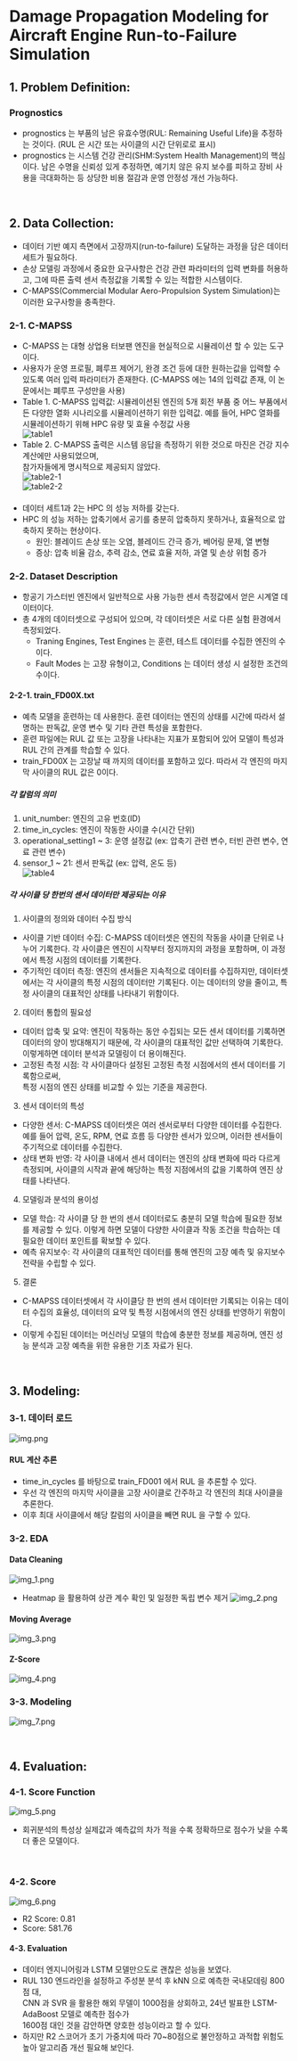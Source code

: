 # Damage Propagation Modeling for Aircraft Engine Run-to-Failure Simulation

## 1. Problem Definition:
### Prognostics
- prognostics 는 부품의 남은 유효수명(RUL: Remaining Useful Life)을 추정하는 것이다.
  (RUL 은 시간 또는 사이클의 시간 단위로로 표시)
- prognostics 는 시스템 건강 관리(SHM:System Health Management)의 핵심이다.
  남은 수명을 신뢰성 있게 추정하면, 예기치 않은 유지 보수를 피하고 장비 사용을 극대화하는 등
  상당한 비용 절감과 운영 안정성 개선 가능하다.

<br>

## 2. Data Collection:
- 데이터 기반 예지 측면에서 고장까지(run-to-failure) 도달하는 과정을 담은 데이터 세트가 필요하다.
- 손상 모델링 과정에서 중요한 요구사항은 건강 관련 파라미터의 입력 변화를 허용하고,
  그에 따른 출력 센서 측정값을 기록할 수 있는 적합한 시스템이다. 
- C-MAPSS(Commercial Modular Aero-Propulsion System Simulation)는 이러한 요구사항을 충족한다.

### 2-1. C-MAPSS
- C-MAPSS 는 대형 상업용 터보팬 엔진을 현실적으로 시뮬레이션 할 수 있는 도구이다.
- 사용자가 운영 프로필, 폐루프 제어기, 완경 조건 등에 대한 원하는값을 입력할 수 있도록 여러 입력 파라미터가 존재한다. 
  (C-MAPSS 에는 14의 입력값 존재, 이 논문에서는 폐루프 구성만을 사용)
- Table 1. C-MAPSS 입력값: 시뮬레이션된 엔진의 5개 회전 부품 중 어느 부품에서든 다양한 열화 시나리오를
  시뮬레이션하기 위한 입력값. 예를 들어, HPC 열화를 시뮬레이션하기 위해 HPC 유량 및 효율 수정값 사용  
  ![table1](./img/table1.jpg)  
- Table 2. C-MAPSS 출력은 시스템 응답을 측정하기 위한 것으로 마진은 건강 지수 계산에만 사용되었으며,  
  참가자들에게 명시적으로 제공되지 않았다.  
  ![table2-1](./img/table2-1.jpg)  
  ![table2-2](./img/table2-2.jpg)  

#### 
- 데이터 세트1과 2는 HPC 의 성능 저하를 갖는다.
- HPC 의 성능 저하는 압축기에서 공기를 충분히 압축하지 못하거나, 효율적으로 압축하지 못하는 현상이다.  
    - 원인: 블레이드 손상 또는 오염, 블레이드 간극 증가, 베어링 문제, 열 변형
    - 증상: 압축 비율 감소, 추력 감소, 연료 효율 저하, 과열 및 손상 위험 증가 

### 2-2. Dataset Description
- 항공기 가스터빈 엔진에서 일반적으로 사용 가능한 센서 측정값에서 얻은 시계열 데이터이다.
- 총 4개의 데이터셋으로 구성되어 있으며, 각 데이터셋은 서로 다른 실험 환경에서 측정되었다.  
    - Traning Engines, Test Engines 는 훈련, 테스트 데이터를 수집한 엔진의 수이다.
    - Fault Modes 는 고장 유형이고, Conditions 는 데이터 생성 시 설정한 조건의 수이다.

#### 2-2-1. train_FD00X.txt
- 예측 모델을 훈련하는 데 사용한다. 훈련 데이터는 엔진의 상태를 시간에 따라서 설명하는 판독값, 운영 변수 및
  기타 관련 특성을 포함한다.
- 훈련 파일에는 RUL 값 또는 고장을 나타내는 지표가 포함되어 있어 모델이 특성과 RUL 간의 관계를 학습할 수 있다.
- train_FD00X 는 고장날 때 까지의 데이터를 포함하고 있다. 따라서 각 엔진의 마지막 사이클의 RUL 값은 0이다.
##### 각 칼럼의 의미
1. unit_number: 엔진의 고유 번호(ID)
2. time_in_cycles: 엔진이 작동한 사이클 수(시간 단위)
3. operational_setting1 ~ 3: 운영 설정값
   (ex: 압축기 관련 변수, 터빈 관련 변수, 연료 관련 변수)
4. sensor_1 ~ 21: 센서 판독값
   (ex: 압력, 온도 등)    
     ![table4](./img/table4.jpg)
##### 각 사이클 당 한번의 센서 데이터만 제공되는 이유
1. 사이클의 정의와 데이터 수집 방식
- 사이클 기반 데이터 수집: C-MAPSS 데이터셋은 엔진의 작동을 사이클 단위로 나누어 기록한다.
  각 사이클은 엔진이 시작부터 정지까지의 과정을 포함하며, 이 과정에서 특정 시점의 데이터를 기록한다.
- 주기적인 데이터 측정: 엔진의 센서들은 지속적으로 데이터를 수집하지만,
  데이터셋에서는 각 사이클의 특정 시점의 데이터만 기록된다.
  이는 데이터의 양을 줄이고, 특정 사이클의 대표적인 상태를 나타내기 위함이다.

2. 데이터 통합의 필요성
- 데이터 압축 및 요약: 엔진이 작동하는 동안 수집되는 모든 센서 데이터를 기록하면 데이터의 양이 방대해지기 때문에,
  각 사이클의 대표적인 값만 선택하여 기록한다.
  이렇게하면 데이터 분석과 모델링이 더 용이해진다.
- 고정된 측정 시점: 각 사이클마다 설정된 고정된 측정 시점에서의 센서 데이터를 기록함으로써,  
  특정 시점의 엔진 상태를 비교할 수 있는 기준을 제공한다.
  
3. 센서 데이터의 특성
- 다양한 센서: C-MAPSS 데이터셋은 여러 센서로부터 다양한 데이터를 수집한다.
  예를 들어 압력, 온도, RPM, 연료 흐름 등 다양한 센서가 있으며, 이러한 센서들이 주기적으로 데이터를 수집한다.
- 상태 변화 반영: 각 사이클 내에서 센서 데이터는 엔진의 상태 변화에 따라 다르게 측정되며,
  사이클의 시작과 끝에 해당하는 특정 지점에서의 값을 기록하여 엔진 상태를 나타낸다.
  
4. 모델링과 분석의 용이성
- 모델 학습: 각 사이클 당 한 번의 센서 데이터로도 충분히 모델 학습에 필요한 정보를 제공할 수 있다.
  이렇게 하면 모델이 다양한 사이클과 작동 조건을 학습하는 데 필요한 데이터 포인트를 확보할 수 있다.
- 예측 유지보수: 각 사이클의 대표적인 데이터를 통해 엔진의 고장 예측 및 유지보수 전략을 수립할 수 있다.

5. 결론
- C-MAPSS 데이터셋에서 각 사이클당 한 번의 센서 데이터만 기록되는 이유는 데이터 수집의 효율성,
  데이터의 요약 및 특정 시점에서의 엔진 상태를 반영하기 위함이다.
- 이렇게 수집된 데이터는 머신러닝 모델의 학습에 충분한 정보를 제공하며,
  엔진 성능 분석과 고장 예측을 위한 유용한 기초 자료가 된다.

<br>

## 3. Modeling:
### 3-1. 데이터 로드 
![img.png](img.png)
#### RUL 계산 추론 
- time_in_cycles 를 바탕으로 train_FD001 에서 RUL 을 추론할 수 있다.
- 우선 각 엔진의 마지막 사이클을 고장 사이클로 간주하고 각 엔진의 최대 사이클을 추론한다.
- 이후 최대 사이클에서 해당 칼럼의 사이클을 빼면 RUL 을 구할 수 있다.
### 3-2. EDA
#### Data Cleaning
![img_1.png](img_1.png)
- Heatmap 을 활용하여 상관 계수 확인 및 일정한 독립 변수 제거
![img_2.png](img_2.png)

#### Moving Average
![img_3.png](img_3.png)

#### Z-Score
![img_4.png](img_4.png)

### 3-3. Modeling
![img_7.png](img_7.png)

<br>

## 4. Evaluation: 
### 4-1. Score Function
![img_5.png](img_5.png)
- 회귀분석의 특성상 실제값과 예측값의 차가 적을 수록 정확하므로 점수가 낮을 수록 더 좋은 모델이다.

<br>

### 4-2. Score
![img_6.png](img_6.png)
- R2 Score: 0.81
- Score: 581.76

#### 4-3. Evaluation
- 데이터 엔지니어링과 LSTM 모델만으도로 괜찮은 성능을 보였다.
- RUL 130 엔드라인을 설정하고 주성분 분석 후 kNN 으로 예측한 국내모데링 800점 대,  
  CNN 과 SVR 을 활용한 해외 무델이 1000점을 상회하고, 24년 발표한 LSTM-AdaBoost 모델로 예측한 점수가   
  1600점 대인 것을 감안하면 양호한 성능이라고 할 수 있다.
- 하지만 R2 스코어가 초기 가중치에 따라 70~80점으로 불안정하고 과적합 위험도 높아 알고리즘 개선 필요해 보인다.